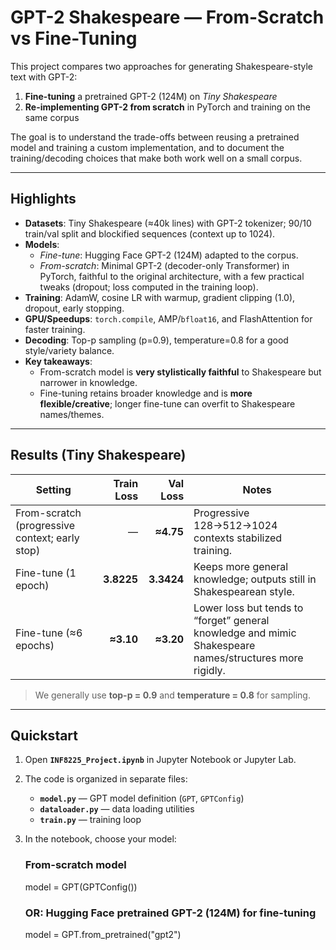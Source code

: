 # GPT-2 Shakespeare — From-Scratch vs Fine-Tuning

This project compares two approaches for generating Shakespeare-style text with GPT-2:

1) **Fine-tuning** a pretrained GPT-2 (124M) on *Tiny Shakespeare*  
2) **Re-implementing GPT-2 from scratch** in PyTorch and training on the same corpus

The goal is to understand the trade-offs between reusing a pretrained model and training a custom implementation, and to document the training/decoding choices that make both work well on a small corpus.

---

## Highlights

- **Datasets**: Tiny Shakespeare (≈40k lines) with GPT-2 tokenizer; 90/10 train/val split and blockified sequences (context up to 1024).  
- **Models**:
  - *Fine-tune*: Hugging Face GPT-2 (124M) adapted to the corpus.
  - *From-scratch*: Minimal GPT-2 (decoder-only Transformer) in PyTorch, faithful to the original architecture, with a few practical tweaks (dropout; loss computed in the training loop).
- **Training**: AdamW, cosine LR with warmup, gradient clipping (1.0), dropout, early stopping.
- **GPU/Speedups**: `torch.compile`, AMP/`bfloat16`, and FlashAttention for faster training.
- **Decoding**: Top-p sampling (p=0.9), temperature=0.8 for a good style/variety balance.
- **Key takeaways**:  
  - From-scratch model is **very stylistically faithful** to Shakespeare but narrower in knowledge.  
  - Fine-tuning retains broader knowledge and is **more flexible/creative**; longer fine-tune can overfit to Shakespeare names/themes.

---

## Results (Tiny Shakespeare)

| Setting | Train Loss | Val Loss | Notes |
|---|---:|---:|---|
| From-scratch (progressive context; early stop) | — | **≈4.75** | Progressive 128→512→1024 contexts stabilized training. |
| Fine-tune (1 epoch) | **3.8225** | **3.3424** | Keeps more general knowledge; outputs still in Shakespearean style. |
| Fine-tune (≈6 epochs) | **≈3.10** | **≈3.20** | Lower loss but tends to “forget” general knowledge and mimic Shakespeare names/structures more rigidly. |

> We generally use **top-p = 0.9** and **temperature = 0.8** for sampling.

---
## Quickstart

1. Open **`INF8225_Project.ipynb`** in Jupyter Notebook or Jupyter Lab.

2. The code is organized in separate files:
   - **`model.py`** — GPT model definition (`GPT`, `GPTConfig`)
   - **`dataloader.py`** — data loading utilities
   - **`train.py`** — training loop

3. In the notebook, choose your model:
   
   ### From-scratch model
   model = GPT(GPTConfig())

   ### OR: Hugging Face pretrained GPT-2 (124M) for fine-tuning
   model = GPT.from_pretrained("gpt2")
